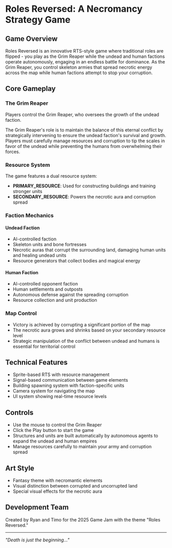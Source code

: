 # Roles Reversed: A Necromancy Strategy Game

## Game Overview
Roles Reversed is an innovative RTS-style game where traditional roles are flipped - you play as the Grim Reaper while the undead and human factions operate autonomously, engaging in an endless battle for dominance. As the Grim Reaper, you control skeleton armies that spread necrotic energy across the map while human factions attempt to stop your corruption.

## Core Gameplay

### The Grim Reaper
Players control the Grim Reaper, who oversees the growth of the undead faction.

 The Grim Reaper's role is to maintain the balance of this eternal conflict by strategically intervening to ensure the undead faction's survival and growth. Players must carefully manage resources and corruption to tip the scales in favor of the undead while preventing the humans from overwhelming their forces.

### Resource System
The game features a dual resource system:
- **PRIMARY_RESOURCE**: Used for constructing buildings and training stronger units
- **SECONDARY_RESOURCE**: Powers the necrotic aura and corruption spread

### Faction Mechanics
#### Undead Faction
- AI-controlled faction
- Skeleton units and bone fortresses
- Necrotic auras that corrupt the surrounding land, damaging human units and healing undead units
- Resource generators that collect bodies and magical energy

#### Human Faction
- AI-controlled opponent faction
- Human settlements and outposts
- Autonomous defense against the spreading corruption
- Resource collection and unit production

### Map Control
- Victory is achieved by corrupting a significant portion of the map
- The necrotic aura grows and shrinks based on your secondary resource level
- Strategic manipulation of the conflict between undead and humans is essential for territorial control

## Technical Features
- Sprite-based RTS with resource management
- Signal-based communication between game elements
- Building spawning system with faction-specific units
- Camera system for navigating the map
- UI system showing real-time resource levels

## Controls
- Use the mouse to control the Grim Reaper
- Click the Play button to start the game
- Structures and units are built automatically by autonomous agents to expand the undead and human empires
- Manage resources carefully to maintain your army and corruption spread

## Art Style
- Fantasy theme with necromantic elements
- Visual distinction between corrupted and uncorrupted land
- Special visual effects for the necrotic aura

## Development Team
Created by Ryan and Timo for the 2025 Game Jam with the theme "Roles Reversed."

---

*"Death is just the beginning..."*
